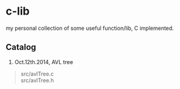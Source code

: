 c-lib
=====

my personal collection of some useful function/lib, C implemented.


Catalog
-----  
1. Oct.12th.2014, AVL tree  

>	src/avlTree.c   
	src/avlTree.h
